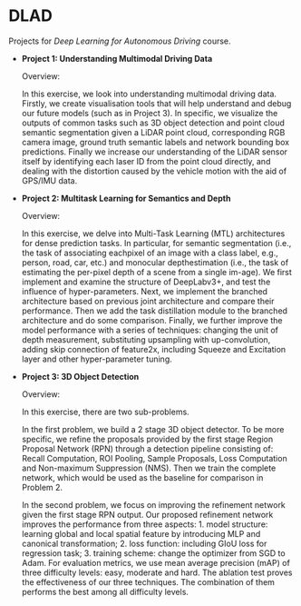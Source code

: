 # DLAD
Projects for *Deep Learning for Autonomous Driving* course.

- **Project 1: Understanding Multimodal Driving Data**

  Overview: 

  In this exercise, we look into understanding multimodal driving data. Firstly, we create visualisation tools that will help understand and debug our future models (such as in Project 3). In specific, we visualize the outputs of common tasks such as 3D object detection and point cloud semantic segmentation given a LiDAR point cloud, corresponding RGB camera image, ground truth semantic labels and network bounding box predictions. Finally we increase our understanding of the LiDAR sensor itself by identifying each laser ID from the point cloud directly, and dealing with the distortion caused by the vehicle motion with the aid of GPS/IMU data.

- **Project 2: Multitask Learning for Semantics and Depth**

  Overview: 

  In this exercise, we delve into Multi-Task Learning (MTL) architectures for dense prediction tasks.  In particular, for semantic segmentation (i.e., the task of associating eachpixel of an image with a class label, e.g., person, road, car, etc.)  and monocular depthestimation (i.e., the task of estimating the per-pixel depth of a scene from a single im-age). We first implement and examine the structure of DeepLabv3+, and test the influence of hyper-parameters. Next, we implement the branched architecture based on previous joint architecture and compare their performance.  Then we add the task distillation module to the branched architecture and do some comparison. Finally, we further improve the model performance with a series of techniques: changing the unit of depth measurement, substituting upsampling with up-convolution, adding skip connection of feature2x, including Squeeze and Excitation layer and other hyper-parameter tuning.

- **Project 3: 3D Object Detection**

  Overview: 

  In this exercise, there are two sub-problems. 

  In the first problem, we build a 2 stage 3D object detector. To be more specific, we refine the proposals provided by the first stage Region Proposal Network (RPN) through a detection pipeline consisting of:  Recall Computation, ROI Pooling, Sample Proposals, Loss Computation and Non-maximum Suppression (NMS). Then we train the complete network, which would be used as the baseline for comparison in Problem 2.

  In the second problem, we focus on improving the refinement network given the first stage RPN output.  Our proposed refinement network improves the performance from three aspects: 1. model structure: learning global and local spatial feature by introducing MLP and canonical transformation; 2. loss function: including GIoU loss for regression task; 3. training scheme: change the optimizer from SGD to Adam. For evaluation metrics, we use mean average precision (mAP) of three difficulty levels: easy, moderate and hard. The ablation test proves the effectiveness of our three techniques. The combination of them performs the best among all difficulty levels.
